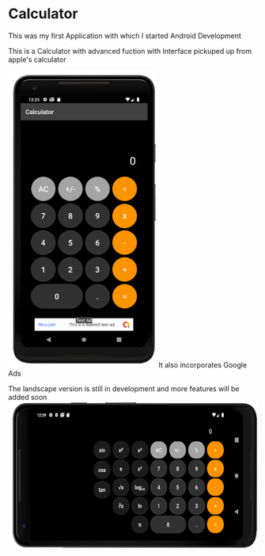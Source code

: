 # Calculator
This was my first Application with which I started Android Development  

This is a Calculator with advanced fuction with Interface pickuped up from apple's calculator  

<img src = "images/calci.png" width="300" height="600"/>  
It also incorporates Google Ads

The landscape version is still in development and more features will be added soon  
<img src = "images/calci2.png" width="600" height="300"/>  
